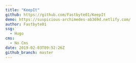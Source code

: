 ```yaml
---
title: "KeepIt"
github: https://github.com/Fastbyte01/KeepIt
demo: https://suspicious-archimedes-ab369d.netlify.com/
author: Fastbyte01
ssg:
  - Hugo
cms:
  - No Cms
date: 2019-02-03T09:52:26Z
github_branch: master
---
```

